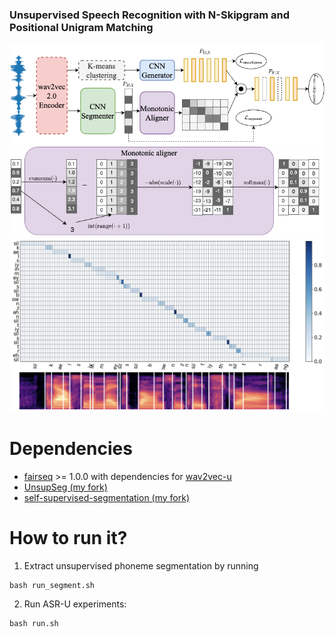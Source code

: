 ### Unsupervised Speech Recognition with N-Skipgram and Positional Unigram Matching
<div align="left"><img src="doc/image/espum.png" width="800"/></div>
<div align="left"><img src="doc/image/monotonic_aligner.jpg" width="800"/></div>
<div align="left"><img src="doc/image/asru_pooling_mat.png" width="800"/></div>

# Dependencies
- [fairseq](https://github.com/pytorch/fairseq) >= 1.0.0 with dependencies for [wav2vec-u](https://github.com/pytorch/fairseq/tree/main/examples/wav2vec/unsupervised)
- [UnsupSeg (my fork)](https://github.com/lwang114/UnsupSeg)
- [self-supervised-segmentation (my fork)](https://github.com/lwang114/self-supervised-phone-segmentation) 

# How to run it?
1. Extract unsupervised phoneme segmentation by running
```
bash run_segment.sh
```
2. Run ASR-U experiments:
```
bash run.sh
``` 
